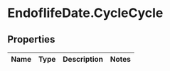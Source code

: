# EndoflifeDate.CycleCycle

## Properties

Name | Type | Description | Notes
------------ | ------------- | ------------- | -------------



